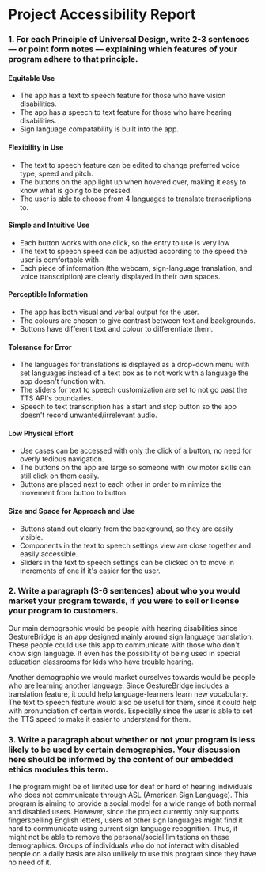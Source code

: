 # Project Accessibility Report

### 1. For each Principle of Universal Design, write 2-3 sentences — or point form notes — explaining which features of your program adhere to that principle.

#### Equitable Use
- The app has a text to speech feature for those who have vision disabilities.
- The app has a speech to text feature for those who have hearing disabilities.
- Sign language compatability is built into the app.

#### Flexibility in Use
- The text to speech feature can be edited to change preferred voice type, speed and pitch.
- The buttons on the app light up when hovered over, making it easy to know what is going to be pressed.
- The user is able to choose from 4 languages to translate transcriptions to.

#### Simple and Intuitive Use
- Each button works with one click, so the entry to use is very low
- The text to speech speed can be adjusted according to the speed the user is comfortable with.
- Each piece of information (the webcam, sign-language translation, and voice transcription) are clearly displayed in 
their own spaces.

#### Perceptible Information
- The app has both visual and verbal output for the user.
- The colours are chosen to give contrast between text and backgrounds.
- Buttons have different text and colour to differentiate them.

#### Tolerance for Error
- The languages for translations is displayed as a drop-down menu with set languages instead of a text box as to not 
work with a language the app doesn't function with.
- The sliders for text to speech customization are set to not go past the TTS API's boundaries.
- Speech to text transcription has a start and stop button so the app doesn't record unwanted/irrelevant audio.

#### Low Physical Effort
- Use cases can be accessed with only the click of a button, no need for overly tedious navigation.
- The buttons on the app are large so someone with low motor skills can still click on them easily.
- Buttons are placed next to each other in order to minimize the movement from button to button.

#### Size and Space for Approach and Use
- Buttons stand out clearly from the background, so they are easily visible.
- Components in the text to speech settings view are close together and easily accessible.
- Sliders in the text to speech settings can be clicked on to move in increments of one if it's easier for the user.

### 2. Write a paragraph (3-6 sentences) about who you would market your program towards, if you were to sell or license your program to customers.
Our main demographic would be people with hearing disabilities since GestureBridge is an app designed mainly around sign
language translation. These people could use this app to communicate with those who don't know sign language. It even
has the possibility of being used in special education classrooms for kids who have trouble hearing. 

Another demographic we would market ourselves towards would be people who are learning another language. Since 
GestureBridge includes a translation feature, it could help language-learners learn new vocabulary. The text to speech 
feature would also be useful for them, since it could help with pronunciation of certain words. Especially since the 
user is able to set the TTS speed to make it easier to understand for them.

### 3. Write a paragraph about whether or not your program is less likely to be used by certain demographics. Your discussion here should be informed by the content of our embedded ethics modules this term.
The program might be of limited use for deaf or hard of hearing individuals who does not communicate through ASL (American Sign Language). This program is aiming to provide a social model for a wide range of both normal and disabled users. However, since the project currently only supports fingerspelling English letters, users of other sign languages might find it hard to communicate using current sign language recognition. Thus, it might not be able to remove the personal/social limitations on these demographics. Groups of individuals who do not interact with disabled people on a daily basis are also unlikely to use this program since they have no need of it.
